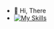 - 👋 Hi, There
- [![My Skills](https://skillicons.dev/icons?i=js,html,css)](https://skillicons.dev)


<!---
mono-sunami/mono-sunami is a ✨ special ✨ repository because its `README.md` (this file) appears on your GitHub profile.
You can click the Preview link to take a look at your changes.
--->
